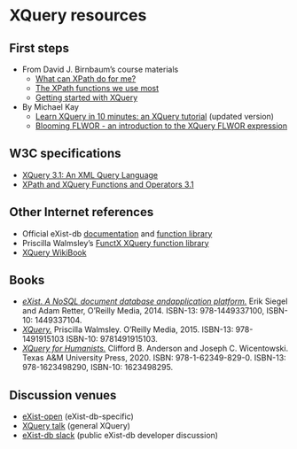 # XQuery resources

## First steps

* From David J. Birnbaum’s course materials
    * [What can XPath do for me?](http://dh.obdurodon.org/introduction-xpath.xhtml) 
    * [The XPath functions we use most
](http://dh.obdurodon.org/functions.xhtml)
    * [Getting started with XQuery](http://dh.obdurodon.org/xquery-abcs.xhtml)
* By Michael Kay
    * [Learn XQuery in 10 minutes: an XQuery tutorial](https://www.stylusstudio.com/xquery-primer-new.html) (updated version)
    * [Blooming FLWOR - an introduction to the XQuery FLWOR expression](https://www.stylusstudio.com/xquery-flwor.html)

## W3C specifications

* [XQuery 3.1: An XML Query Language](https://www.w3.org/TR/xquery-31/)
* [XPath and XQuery Functions and Operators 3.1](https://www.w3.org/TR/xpath-functions-31/)

## Other Internet references
* Official eXist-db [documentation](https://exist-db.org/exist/apps/doc/) and [function library](https://exist-db.org/exist/apps/fundocs/index.html)
* Priscilla Walmsley’s [ FunctX XQuery function library](http://www.xqueryfunctions.com/)
* [XQuery WikiBook](https://en.wikibooks.org/wiki/XQuery)

## Books

* [*eXist. A NoSQL document database andapplication platform.*](http://shop.oreilly.com/product/0636920026525.do) Erik Siegel and Adam Retter, O’Reilly Media, 2014. ISBN-13: 978-1449337100,
ISBN-10: 1449337104.
* [*XQuery.*](http://shop.oreilly.com/product/0636920035589.do) Priscilla Walmsley. O’Reilly Media, 2015. ISBN-13: 978-1491915103 ISBN-10: 9781491915103. 
* [*XQuery for Humanists.*](https://www.tamupress.com/book/9781623498290/xquery-for-humanists/) Clifford B. Anderson and Joseph C. Wicentowski. Texas A&amp;M University Press, 2020. ISBN: 978-1-62349-829-0. ISBN-13: 978-1623498290, ISBN-10: 1623498295.


## Discussion venues

* [eXist-open](https://sourceforge.net/projects/exist/lists/exist-open) (eXist-db-specific)
* [XQuery talk](http://x-query.com/mailman/listinfo/talk) (general XQuery)
* [eXist-db slack](https://exist-db.slack.com/) (public eXist-db developer discussion)
